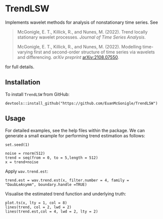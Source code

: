 # TrendLSW

Implements wavelet methods for analysis of nonstationary time series. See 

> McGonigle, E. T., Killick, R., and Nunes, M. (2022). Trend locally stationary wavelet processes. *Journal of Time Series Analysis*.
> 
> McGonigle, E. T., Killick, R., and Nunes, M. (2022). Modelling time-varying first and second-order structure of time series via wavelets and differencing. *arXiv preprint* [arXiv:2108.07550](https://arxiv.org/abs/2108.07550).

for full details.

## Installation

To install `TrendLSW` from GitHub:

```
devtools::install_github("https://github.com/EuanMcGonigle/TrendLSW")
```

## Usage

For detailed examples, see the help files within the package. We can generate a small example for performing trend estimation as follows:

```
set.seed(1)

noise = rnorm(512)
trend = seq(from = 0, to = 5,length = 512)
x = trend+noise

````

Apply `wav.trend.est`:
```
trend.est = wav.trend.est(x, filter.number = 4, family = "DaubLeAsymm", boundary.handle =TRUE)
```

Visualise the estimated trend function and underlying truth:
```
plot.ts(x, lty = 1, col = 8)
lines(trend, col = 2, lwd = 2)
lines(trend.est,col = 4, lwd = 2, lty = 2)
```


